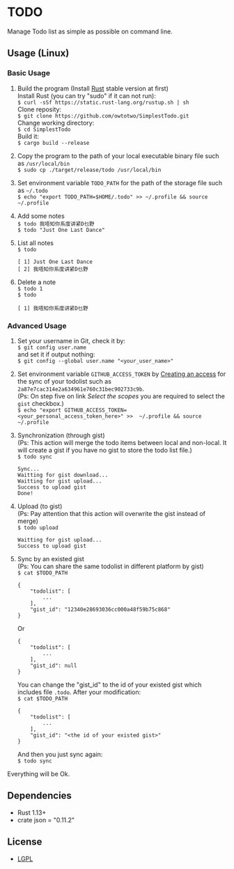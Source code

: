 # TODO #
Manage Todo list as simple as possible on command line.

## Usage (Linux) ##
### Basic Usage ###
1. Build the program (Install [Rust](https://www.rust-lang.org/) stable version at first)  
    Install Rust (you can try "sudo" if it can not run):  
    `$ curl -sSf https://static.rust-lang.org/rustup.sh | sh`  
    Clone reposity:  
    `$ git clone https://github.com/owtotwo/SimplestTodo.git`  
    Change working directory:  
    `$ cd SimplestTodo`  
    Build it:  
    `$ cargo build --release`  

2. Copy the program to the path of your local executable binary file such as `/usr/local/bin`   
    `$ sudo cp ./target/release/todo /usr/local/bin`  

3. Set environment variable `TODO_PATH` for the path of the storage file such as `~/.todo`  
    `$ echo "export TODO_PATH=$HOME/.todo" >> ~/.profile && source ~/.profile`  

4. Add some notes  
    `$ todo 我唔知你系度讲紧D乜野`  
    `$ todo "Just One Last Dance"` 

5. List all notes  
    `$ todo`  
    ``` Output
    [ 1] Just One Last Dance 
    [ 2] 我唔知你系度讲紧D乜野 
    ```

6. Delete a note  
    `$ todo 1`  
    `$ todo`    
    ``` Output
    [ 1] 我唔知你系度讲紧D乜野 
    ```

### Advanced Usage ###
1. Set your username in Git, check it by:  
    `$ git config user.name`  
   and set it if output nothing:  
    `$ git config --global user.name "<your_user_name>"`

2. Set environment variable `GITHUB_ACCESS_TOKEN` by [Creating an access][1] for the sync 
   of your todolist such as `2a87e7cac314e2a634961e760c31bec902733c9b`.  
   (Ps: On step five on link _Select the scopes_ you are required to select the `gist` 
    checkbox.)  
    `$ echo "export GITHUB_ACCESS_TOKEN=<your_personal_access_token_here>" >> 
     ~/.profile && source ~/.profile`

3. Synchronization (through gist)  
   (Ps: This action will merge the todo items between local and non-local. It will create a gist 
 if you have no gist to store the todo list file.)  
    `$ todo sync`  
    ``` Output
    Sync...
    Waitting for gist download...
    Waitting for gist upload...
    Success to upload gist
    Done!
    ```
  [1]: https://help.github.com/articles/creating-an-access-token-for-command-line-use/

4. Upload (to gist)  
   (Ps: Pay attention that this action will overwrite the gist instead of merge)  
    `$ todo upload`  
    ``` Output
    Waitting for gist upload...
    Success to upload gist
    ```

5. Sync by an existed gist  
   (Ps: You can share the same todolist in different platform by gist)  
    `$ cat $TODO_PATH`  
    ``` Output
    {
        "todolist": [
            ...
        ],
        "gist_id": "12340e28693036cc000a48f59b75c868"
    }
    ```  
   Or  
    ``` Output
    {
        "todolist": [
            ...
        ],
        "gist_id": null
    }
    ```
   You can change the "gist_id" to the id of your existed gist which includes file 
   `.todo`. After your modification:  
    `$ cat $TODO_PATH`  
    ``` Output
    {
        "todolist": [
            ...
        ],
        "gist_id": "<the id of your existed gist>"
    }
    ```
   And then you just sync again:  
    `$ todo sync`  


Everything will be Ok.  


## Dependencies ##
* Rust 1.13+
* crate json = "0.11.2"


## License ##
* [LGPL](LICENSE)